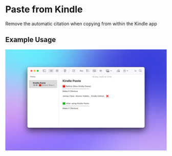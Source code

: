 # Paste from Kindle

Remove the automatic citation when copying from within the Kindle app

## Example Usage

![Example Usage](./metadata/kindle-paste-1.png)
